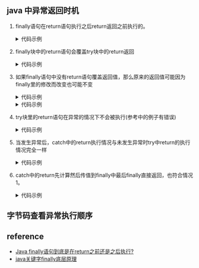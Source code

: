 ## java 中异常返回时机
1. finally语句在return语句执行之后return返回之前执行的。
    <details><summary>代码示例</summary>

    ```java
    public int exp1(){
        int b = 20;
        try {
            System.out.println("try block");
            return b += 80;
        }
        catch (Exception e) {
            System.out.println("catch block");
        }
        finally {
            System.out.println("finally block");
            if (b > 25) {
                System.out.println("b>25, b = " + b);
            }
        }
        return b;
    }
    output:
    try block
    finally block
    b>25, b = 100
    100
    ```
    </details>

2. finally块中的return语句会覆盖try块中的return返回
    <details><summary>代码示例</summary>

    ```java
    public int exp2() {
        int b = 20;
        try {
            System.out.println("try block");
            return b += 80;
        } catch (Exception e) {
            System.out.println("catch block");
        } finally {
            System.out.println("finally block");
            if (b > 25) {
                System.out.println("b>25, b = " + b);
            }
            return 200;
        }
        // return b;
    }
  
    output:
    try block
    finally block
    b>25, b = 100
    200
    ```
    </details>

3. 如果finally语句中没有return语句覆盖返回值，那么原来的返回值可能因为finally里的修改而改变也可能不变
    <details><summary>代码示例</summary>
 
    ```java
    public int exp3() {
        int b = 20;
        try {
            System.out.println("try block");
            return b += 80;
        } catch (Exception e) {
            System.out.println("catch block");
        } finally {
            System.out.println("finally block");
            if (b > 25) {
                System.out.println("b>25, b = " + b);
            }
            b = 150;
        }
        return 2000;
    }
  
    output:
    try block
    finally block
    b>25, b = 100
    100
    ```
    </details>
 
    <details><summary>代码示例</summary>
  
    ```java
    public Map<String, String> exp3_1() {
        Map<String, String> map = new HashMap();
        map.put("KEY", "INIT");
        try {
            map.put("KEY", "TRY");
            return map;
        }
        catch (Exception e) {
            map.put("KEY", "CATCH");
        }
        finally {
            map.put("KEY", "FINALLY");
            map = null;
        }
        return map;
    }
  
    output:
    FINALLY
    ```
    </details>

4. try块里的return语句在异常的情况下不会被执行(参考中的例子有错误)
    <details><summary>代码示例</summary>

    ```java
    public int exp4() {
        int b = 20;
        try {
            System.out.println("try block");
            b = b / 0;
            return b += 80;
        } catch (Exception e) {
            b += 15;
            System.out.println("catch block");
        } finally {
            System.out.println("finally block");
            if (b > 25) {
                System.out.println("b>25, b = " + b);
            }
            b += 50;
        }
        return 204;
    }
  
    output:
    try block
    catch block
    finally block
    b>25, b = 35
    204
    ```
    </details>

5. 当发生异常后，catch中的return执行情况与未发生异常时try中return的执行情况完全一样
    <details><summary>代码示例</summary>

    ```java
    public int exp5() {
        int b = 20;
        try {
            System.out.println("try block");
            b = b /0;
            return b += 80;
        } catch (Exception e) {
            System.out.println("catch block");
            return b += 15;
        } finally {
            System.out.println("finally block");
            if (b > 25) {
                System.out.println("b>25, b = " + b);
            }
            b += 50;
        }
        //return b;
    }
  
    output:
    try block
    catch block
    finally block
    b>25, b = 35
    35
    ```
    </details>

6. catch中的return先计算然后传值到finally中最后finally直接返回，也符合情况1。
    <details><summary>代码示例</summary>

    ```java
    public int exp6() {
        int b = 20;
        try {
            System.out.println("try block");
            b = b /0;
            return b += 80;
        } catch (Exception e) {
            System.out.println("catch block");
            return b += 15;
        } finally {
            System.out.println("finally block");
            if (b > 25) {
                System.out.println("b>25, b = " + b);
            }
            return b += 50;
        }
        //return b;
    }
  
    output:
    try block
    catch block
    finally block
    b>25, b = 35
    85
    ```
    </details>

## 字节码查看异常执行顺序


## reference
* [Java finally语句到底是在return之前还是之后执行?](https://www.cnblogs.com/lanxuezaipiao/p/3440471.html)
* [java关键字finally底层原理](https://blog.csdn.net/qq644266189/article/details/123034999)
